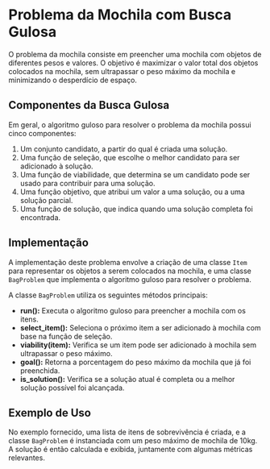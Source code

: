 # Problema da Mochila com Busca Gulosa

O problema da mochila consiste em preencher uma mochila com objetos de diferentes pesos e valores. O objetivo é maximizar o valor total dos objetos colocados na mochila, sem ultrapassar o peso máximo da mochila e minimizando o desperdício de espaço.

## Componentes da Busca Gulosa

Em geral, o algoritmo guloso para resolver o problema da mochila possui cinco componentes:

1. Um conjunto candidato, a partir do qual é criada uma solução.
2. Uma função de seleção, que escolhe o melhor candidato para ser adicionado à solução.
3. Uma função de viabilidade, que determina se um candidato pode ser usado para contribuir para uma solução.
4. Uma função objetivo, que atribui um valor a uma solução, ou a uma solução parcial.
5. Uma função de solução, que indica quando uma solução completa foi encontrada.

## Implementação

A implementação deste problema envolve a criação de uma classe `Item` para representar os objetos a serem colocados na mochila, e uma classe `BagProblem` que implementa o algoritmo guloso para resolver o problema.

A classe `BagProblem` utiliza os seguintes métodos principais:

* **run():** Executa o algoritmo guloso para preencher a mochila com os itens.
* **select_item():** Seleciona o próximo item a ser adicionado à mochila com base na função de seleção.
* **viability(item):** Verifica se um item pode ser adicionado à mochila sem ultrapassar o peso máximo.
* **goal():** Retorna a porcentagem do peso máximo da mochila que já foi preenchida.
* **is_solution():** Verifica se a solução atual é completa ou a melhor solução possível foi alcançada. 

## Exemplo de Uso

No exemplo fornecido, uma lista de itens de sobrevivência é criada, e a classe `BagProblem` é instanciada com um peso máximo de mochila de 10kg. A solução é então calculada e exibida, juntamente com algumas métricas relevantes.
